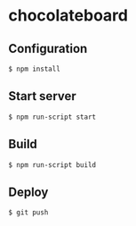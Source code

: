 chocolateboard
=========

## Configuration

```
$ npm install
```

## Start server

```
$ npm run-script start
```

## Build

```
$ npm run-script build
```

## Deploy

```
$ git push
```
